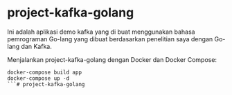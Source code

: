 # project-kafka-golang

Ini adalah aplikasi demo kafka yang di buat menggunakan bahasa pemrograman Go-lang yang dibuat berdasarkan penelitian saya dengan Go-lang dan Kafka.

Menjalankan project-kafka-golang dengan Docker dan Docker Compose:

```
docker-compose build app
docker-compose up -d
```# project-kafka-golang
